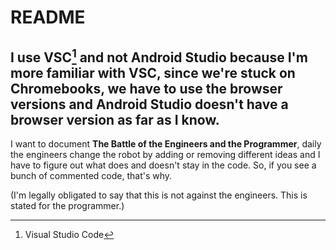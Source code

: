 # README

## I use VSC[^1] and not Android Studio because I'm more familiar with VSC, since we're stuck on Chromebooks, we have to use the browser versions and Android Studio doesn't have a browser version as far as I know.

I want to document **The Battle of the Engineers and the Programmer**, daily the engineers change the robot by adding or removing different ideas and I have to figure out what does and doesn't stay in the code. So, if you see a bunch of commented code, that's why.

(I'm legally obligated to say that this is not against the engineers. This is stated for the programmer.)

[^1]: Visual Studio Code
